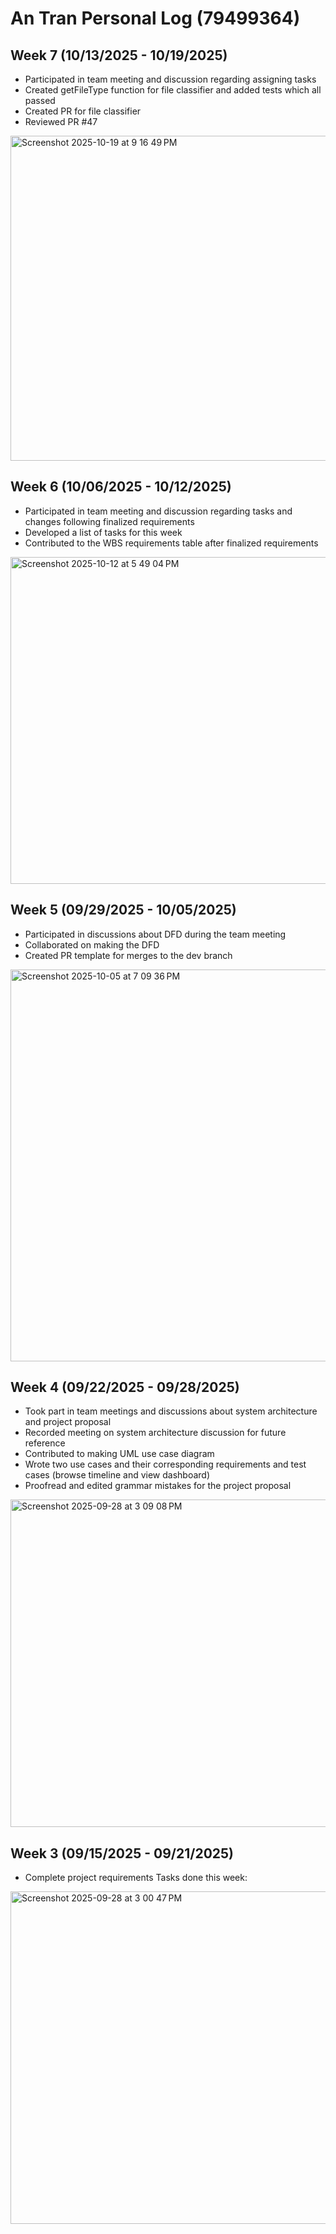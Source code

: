 # An Tran Personal Log (79499364)
## Week 7 (10/13/2025 - 10/19/2025)
- Participated in team meeting and discussion regarding assigning tasks
- Created getFileType function for file classifier and added tests which all passed
- Created PR for file classifier
- Reviewed PR #47

<img width="696" height="520" alt="Screenshot 2025-10-19 at 9 16 49 PM" src="https://github.com/user-attachments/assets/3126fca3-1951-4a36-8882-b8d6cbf1ebed" />

## Week 6 (10/06/2025 - 10/12/2025)
- Participated in team meeting and discussion regarding tasks and changes following finalized requirements
- Developed a list of tasks for this week
- Contributed to the WBS requirements table after finalized requirements

<img width="696" height="523" alt="Screenshot 2025-10-12 at 5 49 04 PM" src="https://github.com/user-attachments/assets/0dc9295a-4965-44be-9b81-1b13f313bb41" />

## Week 5 (09/29/2025 - 10/05/2025)
- Participated in discussions about DFD during the team meeting
- Collaborated on making the DFD
- Created PR template for merges to the dev branch

<img width="1070" height="627" alt="Screenshot 2025-10-05 at 7 09 36 PM" src="https://github.com/user-attachments/assets/0bae51d9-ee84-4516-ac4e-8f4f2fa73d29" />

## Week 4 (09/22/2025 - 09/28/2025)
- Took part in team meetings and discussions about system architecture and project proposal
- Recorded meeting on system architecture discussion for future reference
- Contributed to making UML use case diagram
- Wrote two use cases and their corresponding requirements and test cases (browse timeline and view dashboard)
- Proofread and edited grammar mistakes for the project proposal

<img width="689" height="524" alt="Screenshot 2025-09-28 at 3 09 08 PM" src="https://github.com/user-attachments/assets/ffd62673-c5a7-4e78-b26b-41696eb0e88a" />

## Week 3 (09/15/2025 - 09/21/2025)
- Complete project requirements
Tasks done this week:

<img width="751" height="532" alt="Screenshot 2025-09-28 at 3 00 47 PM" src="https://github.com/user-attachments/assets/2a5667fb-8f83-4080-9f34-9e327543e9a2" />
